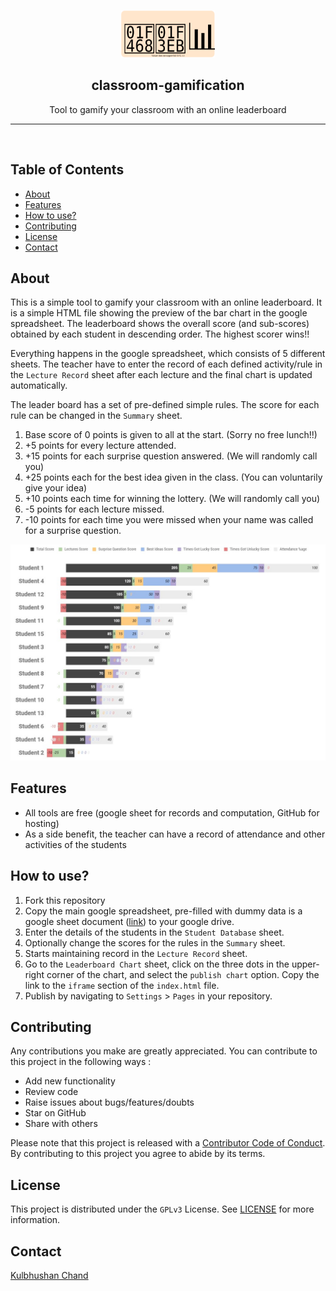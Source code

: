 <!-- PROJECT LOGO -->
<br />
<p align="center">
  <a href="https://github.com/kulbhushanchand/MCP4251">
    <img src="docs/assets/images/logo.svg" alt="Logo" width="150" height="75">
  </a>
  <h2 align="center">classroom-gamification</h2>
  <p align="center">
    Tool to gamify your classroom with an online leaderboard    
  </p>
</p>

---
<br />


## Table of Contents

- [About](#about)
- [Features](#features)
- [How to use?](#how-to-use)
- [Contributing](#contributing)
- [License](#license)
- [Contact](#contact)


## About

This is a simple tool to gamify your classroom with an online leaderboard. It is a simple HTML file showing the preview of the bar chart in the google spreadsheet. The leaderboard shows the overall score (and sub-scores) obtained by each student in descending order. The highest scorer wins!!

Everything happens in the google spreadsheet, which consists of 5 different sheets. The teacher have to enter the record of each defined activity/rule in the `Lecture Record` sheet after each lecture and the final chart is updated automatically.

The leader board has a set of pre-defined simple rules. The score for each rule can be changed in the `Summary` sheet.

1. Base score of 0 points is given to all at the start. (Sorry no free lunch!!)
2. +5 points for every lecture attended.
3. +15 points for each surprise question answered. (We will randomly call you)
4. +25 points each for the best idea given in the class. (You can voluntarily give your idea)
5. +10 points each time for winning the lottery. (We will randomly call you)
6. -5 points for each lecture missed.
7. -10 points for each time you were missed when your name was called for a surprise question.  

![screenshot](docs/assets/images/screenshot.jpg)


## Features

- All tools are free (google sheet for records and computation, GitHub for hosting)
- As a side benefit, the teacher can have a record of attendance and other activities of the students 


## How to use?

1. Fork this repository
2. Copy the main google spreadsheet, pre-filled with dummy data is a google sheet document ([link](https://docs.google.com/spreadsheets/d/1mWH_DFhzaR49LRrwp9C1v50xThY7S6EReM69Ug8Dpks/edit?usp=sharing)) to your google drive.
3. Enter the details of the students in the `Student Database` sheet.
4. Optionally change the scores for the rules in the `Summary` sheet.
5. Starts maintaining record in the `Lecture Record` sheet.  
6. Go to the `Leaderboard Chart` sheet, click on the three dots in the upper-right corner of the chart, and select the `publish chart` option. Copy the link to the `iframe` section of the `index.html` file.
6. Publish by navigating to `Settings` > `Pages` in your repository.


## Contributing

Any contributions you make are greatly appreciated. You can contribute to this project in the following ways :

- Add new functionality
- Review code
- Raise issues about bugs/features/doubts
- Star on GitHub
- Share with others

Please note that this project is released with a [Contributor Code of Conduct](https://github.com/kulbhushanchand/classroom-gamification/blob/master/CODE_OF_CONDUCT.md). By contributing to this project you agree to abide by its terms.


## License

This project is distributed under the `GPLv3` License. See [LICENSE](https://github.com/kulbhushanchand/classroom-gamification/blob/master/LICENSE) for more information.


## Contact

[Kulbhushan Chand](https://kulbhushanchand.github.io/about/)